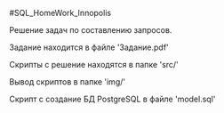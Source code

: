 #SQL_HomeWork_Innopolis

Решение задач по составлению запросов.

Задание находится в файле 'Задание.pdf'

Скрипты с решение находятся в папке 'src/'

Вывод скриптов в папке 'img/'

Скрипт с создание БД PostgreSQL в файле 'model.sql'